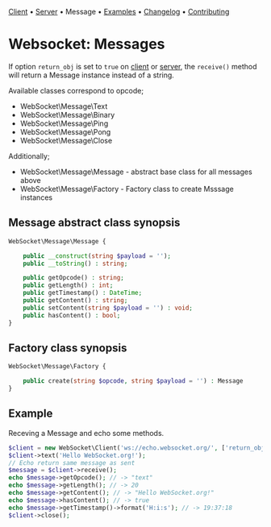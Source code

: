 [Client](Client.md) • [Server](Server.md) • Message • [Examples](Examples.md) • [Changelog](Changelog.md) • [Contributing](Contributing.md)

# Websocket: Messages

If option `return_obj` is set to `true` on [client](Client.md) or [server](Server.md),
the `receive()` method will return a Message instance instead of a string.

Available classes correspond to opcode;
* WebSocket\Message\Text
* WebSocket\Message\Binary
* WebSocket\Message\Ping
* WebSocket\Message\Pong
* WebSocket\Message\Close

Additionally;
* WebSocket\Message\Message - abstract base class for all messages above
* WebSocket\Message\Factory - Factory class to create Msssage instances

##  Message abstract class synopsis

```php
WebSocket\Message\Message {

    public __construct(string $payload = '');
    public __toString() : string;

    public getOpcode() : string;
    public getLength() : int;
    public getTimestamp() : DateTime;
    public getContent() : string;
    public setContent(string $payload = '') : void;
    public hasContent() : bool;
}
```

##  Factory class synopsis

```php
WebSocket\Message\Factory {

    public create(string $opcode, string $payload = '') : Message
}
```

## Example

Receving a Message and echo some methods.

```php
$client = new WebSocket\Client('ws://echo.websocket.org/', ['return_obj' => true]);
$client->text('Hello WebSocket.org!');
// Echo return same message as sent
$message = $client->receive();
echo $message->getOpcode(); // -> "text"
echo $message->getLength(); // -> 20
echo $message->getContent(); // -> "Hello WebSocket.org!"
echo $message->hasContent(); // -> true
echo $message->getTimestamp()->format('H:i:s'); // -> 19:37:18
$client->close();
```
